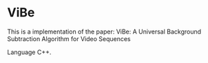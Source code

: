 # ViBe

This is a implementation of the paper: ViBe: A Universal Background Subtraction Algorithm for Video Sequences

Language C++.
